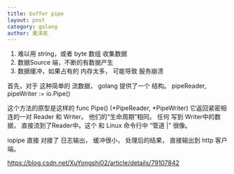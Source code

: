 ```yaml
---
title: buffer pipe
layout: post
category: golang
author: 夏泽民
---
```

1. 难以用 string，或者 byte 数组 收集数据
2. 数据Source 端，不断的有数据产生
3. 数据缓冲，如果占有的 内存太多， 可能导致 服务崩溃

首先，对于 这种简单的 流数据， golang 提供了一个 结构。
pipeReader, pipeWriter := io.Pipe()

这个方法的原型是这样的 
func Pipe() (*PipeReader, *PipeWriter)
它返回紧密相连的一对 Reader 和 Writer。 他们的“生命周期”相同。
任何 写到 Writer中的数据， 直接流到了Reader中。这个 和 Linux 命令行中 “管道 |” 很像。
<!-- more -->
iopipe 直接 对接了 日志输出， 缓冲很小，
处理后的结果， 直接输出到 http 客户端。

https://blog.csdn.net/XuYongshi02/article/details/79107842

